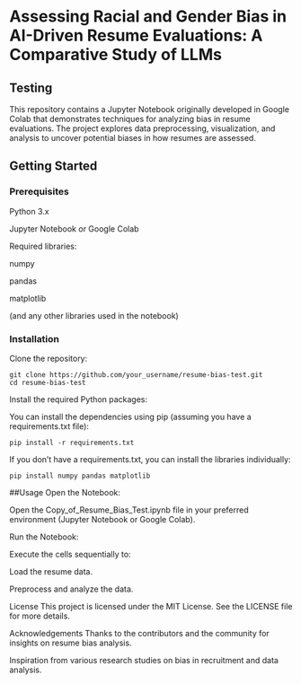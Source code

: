 # Assessing Racial and Gender Bias in AI-Driven Resume Evaluations: A Comparative Study of LLMs
## Testing
This repository contains a Jupyter Notebook originally developed in Google Colab that demonstrates techniques for analyzing bias in resume evaluations. The project explores data preprocessing, visualization, and analysis to uncover potential biases in how resumes are assessed.

## Getting Started
### Prerequisites
Python 3.x

Jupyter Notebook or Google Colab

Required libraries:

numpy

pandas

matplotlib

(and any other libraries used in the notebook)

### Installation
Clone the repository:

```
git clone https://github.com/your_username/resume-bias-test.git
cd resume-bias-test
```

Install the required Python packages:

You can install the dependencies using pip (assuming you have a requirements.txt file):

```
pip install -r requirements.txt
```
If you don’t have a requirements.txt, you can install the libraries individually:

```
pip install numpy pandas matplotlib
```

##Usage
Open the Notebook:

Open the Copy_of_Resume_Bias_Test.ipynb file in your preferred environment (Jupyter Notebook or Google Colab).

Run the Notebook:

Execute the cells sequentially to:

Load the resume data.

Preprocess and analyze the data.



License
This project is licensed under the MIT License. See the LICENSE file for more details.

Acknowledgements
Thanks to the contributors and the community for insights on resume bias analysis.

Inspiration from various research studies on bias in recruitment and data analysis.

